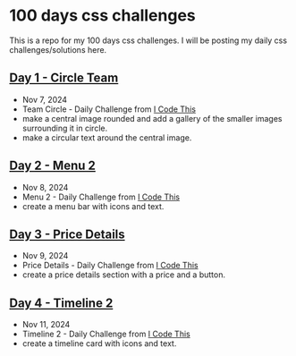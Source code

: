 # 100 days css challenges

This is a repo for my 100 days css challenges. I will be posting my daily css challenges/solutions here.

## [Day 1 - Circle Team](./00-circle-team/README.md)

- Nov 7, 2024
- Team Circle - Daily Challenge from [I Code This](https://icodethis.com/)
- make a central image rounded and add a gallery of the smaller images surrounding it in circle.
- make a circular text around the central image.

## [Day 2 - Menu 2](./01-menu-2/README.md)

- Nov 8, 2024
- Menu 2 - Daily Challenge from [I Code This](https://icodethis.com/)
- create a menu bar with icons and text.

## [Day 3 - Price Details](./02-price-details/README.md)
- Nov 9, 2024
- Price Details - Daily Challenge from [I Code This](https://icodethis.com/)
- create a price details section with a price and a button.

## [Day 4 - Timeline 2](./04-timeline-2/README.md)
- Nov 11, 2024
- Timeline 2 - Daily Challenge from [I Code This](https://icodethis.com/)
- create a timeline card with icons and text.